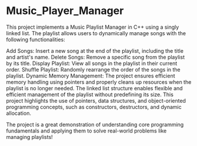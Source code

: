 # Music_Player_Manager
This project implements a Music Playlist Manager in C++ using a singly linked list. The playlist allows users to dynamically manage songs with the following functionalities:

Add Songs: Insert a new song at the end of the playlist, including the title and artist's name.
Delete Songs: Remove a specific song from the playlist by its title.
Display Playlist: View all songs in the playlist in their current order.
Shuffle Playlist: Randomly rearrange the order of the songs in the playlist.
Dynamic Memory Management: The project ensures efficient memory handling using pointers and properly cleans up resources when the playlist is no longer needed.
The linked list structure enables flexible and efficient management of the playlist without predefining its size. This project highlights the use of pointers, data structures, and object-oriented programming concepts, such as constructors, destructors, and dynamic allocation.

The project is a great demonstration of understanding core programming fundamentals and applying them to solve real-world problems like managing playlists!
